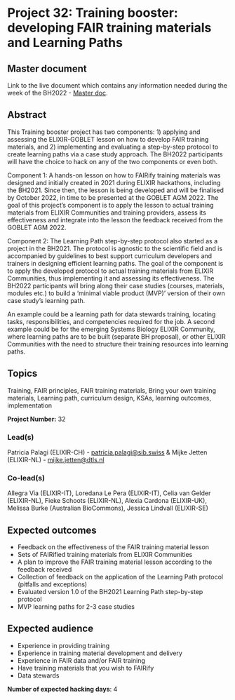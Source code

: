 # Project 32: Training booster: developing FAIR training materials and Learning Paths

## Master document  

Link to the live document which contains any information needed during the week of the BH2022 - [Master doc](https://docs.google.com/document/d/1Ct3mb8au_tQ0rhsc7fe06zJgfY904dmX/edit).

## Abstract

This Training booster project has two components: 1) applying and assessing the ELIXIR-GOBLET lesson on how to develop FAIR training materials, and 2) implementing and evaluating a step-by-step protocol to create learning paths via a case study approach. The BH2022 participants will have the choice to hack on any of the two components or even both.

Component 1: A hands-on lesson on how to FAIRify training materials was designed and initially created in 2021 during ELIXIR hackathons, including the BH2021. Since then, the lesson is being developed and will be finalised by October 2022, in time to be presented at the GOBLET AGM 2022. The goal of this project’s component is to apply the lesson to actual training materials from ELIXIR Communities and training providers, assess its effectiveness and integrate into the lesson the feedback received from the GOBLET AGM 2022.  

Component 2: The Learning Path step-by-step protocol also started as a project in the BH2021. The protocol is agnostic to the scientific field and is accompanied by guidelines to best support curriculum developers and trainers in designing efficient learning paths. The goal of the component is to apply the developed protocol to actual training materials from ELIXIR Communities, thus implementing it and assessing its effectiveness. The BH2022 participants will bring along their case studies (courses, materials, modules etc.) to build a ‘minimal viable product (MVP)’ version of their own case study’s learning path.  

An example could be a learning path for data stewards training, locating tasks, responsibilities, and competencies required for the job. A second example could be for the emerging Systems Biology ELIXIR Community, where learning paths are to be built (separate BH proposal), or other ELIXIR Communities with the need to structure their training resources into learning paths. 

## Topics

Training, FAIR principles, FAIR training materials, Bring your own training materials, Learning path, curriculum design, KSAs, learning outcomes, implementation

**Project Number:** 32

### Lead(s)

Patricia Palagi (ELIXIR-CH) - patricia.palagi@sib.swiss & Mijke Jetten (ELIXIR-NL) - mijke.jetten@dtls.nl

### Co-lead(s)

Allegra Via (ELIXIR-IT), Loredana Le Pera (ELIXIR-IT), Celia van Gelder (ELIXIR-NL), Fieke Schoots (ELIXIR-NL), Alexia Cardona (ELIXIR-UK), Melissa Burke (Australian BioCommons), Jessica Lindvall (ELIXIR-SE)

## Expected outcomes

* Feedback on the effectiveness of the FAIR training material lesson
* Sets of FAIRified training materials  from ELIXIR Communities
* A plan to improve  the FAIR training material lesson according to the feedback received
* Collection of feedback on the application of the Learning Path protocol (pitfalls and exceptions)
* Evaluated version 1.0 of the BH2021 Learning Path step-by-step protocol 
* MVP learning paths for 2-3 case studies

## Expected audience

* Experience in providing training
* Experience in training material development and delivery
* Experience in FAIR data and/or FAIR training
* Have training materials that you wish to FAIRify 
* Data stewards

**Number of expected hacking days**: 4

